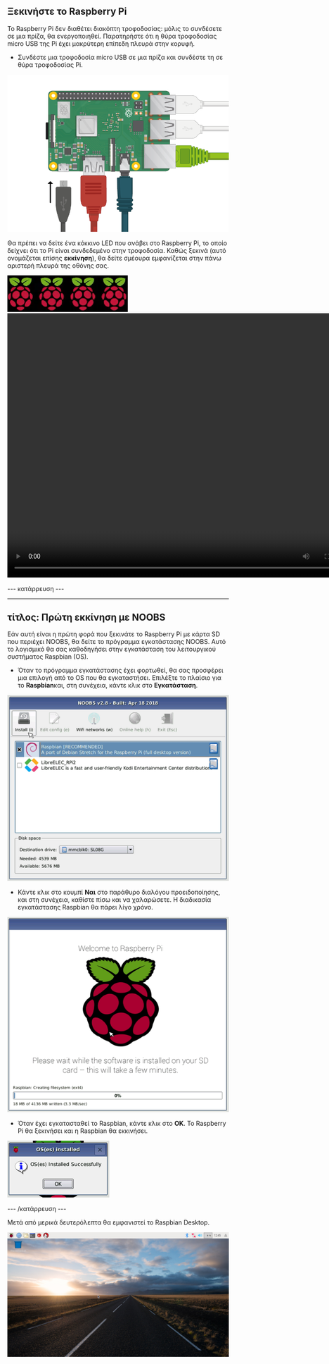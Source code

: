 ## Ξεκινήστε το Raspberry Pi

Το Raspberry Pi δεν διαθέτει διακόπτη τροφοδοσίας: μόλις το συνδέσετε σε μια πρίζα, θα ενεργοποιηθεί. Παρατηρήστε ότι η θύρα τροφοδοσίας micro USB της Pi έχει μακρύτερη επίπεδη πλευρά στην κορυφή.

+ Συνδέστε μια τροφοδοσία micro USB σε μια πρίζα και συνδέστε τη σε θύρα τροφοδοσίας Pi.

![screenshot](images/pi-power.png)

Θα πρέπει να δείτε ένα κόκκινο LED που ανάβει στο Raspberry Pi, το οποίο δείχνει ότι το Pi είναι συνδεδεμένο στην τροφοδοσία. Καθώς ξεκινά (αυτό ονομάζεται επίσης **εκκίνηση**), θα δείτε σμέουρα εμφανίζεται στην πάνω αριστερή πλευρά της οθόνης σας.

![σμέουρα μπότες](images/raspberries.png)<video width="800" height="600" controls> <source src="images/piboot.webm" type="video/webm"> Το πρόγραμμα περιήγησής σας δεν υποστηρίζει βίντεο WebM, επομένως δοκιμάστε το FireFox ή το Chrome. </video> 

\--- κατάρρευση \---

* * *

## τίτλος: Πρώτη εκκίνηση με NOOBS

Εάν αυτή είναι η πρώτη φορά που ξεκινάτε το Raspberry Pi με κάρτα SD που περιέχει NOOBS, θα δείτε το πρόγραμμα εγκατάστασης NOOBS. Αυτό το λογισμικό θα σας καθοδηγήσει στην εγκατάσταση του λειτουργικού συστήματος Raspbian (OS).

+ Όταν το πρόγραμμα εγκατάστασης έχει φορτωθεί, θα σας προσφέρει μια επιλογή από το OS που θα εγκαταστήσει. Επιλέξτε το πλαίσιο για το **Raspbian**και, στη συνέχεια, κάντε κλικ στο **Εγκατάσταση**.

![εγκαθιστώ](images/install.png)

+ Κάντε κλικ στο κουμπί **Ναι** στο παράθυρο διαλόγου προειδοποίησης, και στη συνέχεια, καθίστε πίσω και να χαλαρώσετε. Η διαδικασία εγκατάστασης Raspbian θα πάρει λίγο χρόνο.

![εγκατάσταση](images/installing.png)

+ Όταν έχει εγκατασταθεί το Raspbian, κάντε κλικ στο **OK**. Το Raspberry Pi θα ξεκινήσει και η Raspbian θα εκκινήσει.

![εγκατασταθεί](images/installed.png)

\--- /κατάρρευση \---

Μετά από μερικά δευτερόλεπτα θα εμφανιστεί το Raspbian Desktop.

![raspbian desktop](images/pi-desktop.jpg)